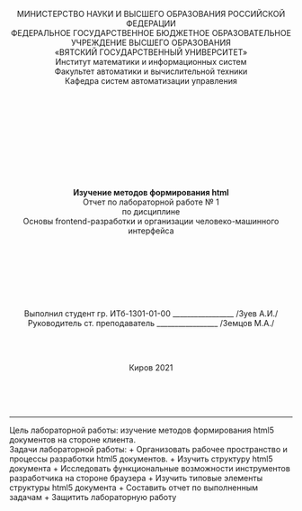 <p align ="center">МИНИСТЕРСТВО НАУКИ И ВЫСШЕГО ОБРАЗОВАНИЯ РОССИЙСКОЙ ФЕДЕРАЦИИ<br>
ФЕДЕРАЛЬНОЕ ГОСУДАРСТВЕННОЕ БЮДЖЕТНОЕ ОБРАЗОВАТЕЛЬНОЕ<br> 
УЧРЕЖДЕНИЕ ВЫСШЕГО ОБРАЗОВАНИЯ<br>
«ВЯТСКИЙ ГОСУДАРСТВЕННЫЙ УНИВЕРСИТЕТ»<br>
Институт математики и информационных систем<br>
Факультет автоматики и вычислительной техники<br>
Кафедра систем автоматизации управления<br></p>
<br>
<br>
<br>
<br>
<br>
<br>
<br>
<br>
<br>
<p align= "center"><b>Изучение методов формирования html</b><br>
Отчет по лабораторной работе № 1<br>
по дисциплине<br>
Основы frontend-разработки и организации человеко-машинного интерфейса<br></p>
<br>
<br>
<br>
<br>
<br>
<br>
<p align="center">Выполнил студент гр. ИТб-1301-01-00	        _________________ /Зуев А.И./<br>
Руководитель ст. преподаватель		        _________________ /Земцов М.А./<br></p>
<br>
<br>
<p align="center">Киров 2021</p>
<br>
<br>
<br>
<hr>

<p>Цель лабораторной работы: изучение методов формирования html5 документов на стороне клиента.<br>
Задачи лабораторной работы:
+ Организовать рабочее пространство и процессы разработки html5 документов.
+ Изучить структуру html5 документа
+ Исследовать функциональные возможности инструментов разработчика на стороне браузера
+ Изучить типовые элементы структуры html5 документа
+ Составить отчет по выполненным задачам
+ Защитить лабораторную работу</p>
